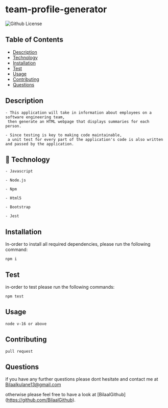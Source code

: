 # team-profile-generator
 ![Github License](https://img.shields.io/badge/license-$(license)-blue.svg)

  ## Table of Contents

* [Description](#description)
* [Technology](#technology)
* [Installation](#installation)
* [Test](#test)
* [Usage](#usage)
* [Contributing](#contributing)
* [Questions](#questions)

## Description

```
- This application will take in information about employees on a software engineering team,
 then generate an HTML webpage that displays summaries for each person. 

- Since testing is key to making code maintainable,
 a unit test for every part of the application's code is also written and passed by the application.
 ```

## 🔌 Technology

```
- Javascript

- Node.js

- Npm

- Html5

- Bootstrap

- Jest
``` 

## Installation

In-order to install all required dependencies, please run the following command:
```
npm i
```

## Test

in-order to test please run the following commands:

```
npm test
```

## Usage
```
node v-16 or above
```

## Contributing
```
pull request
```

## Questions

if you have any further questions please dont hesitate and contact me at Bilaalkulane13@gmail.com

otherwise please feel free to have a look at [BilaalGithub] (https://github.com/BilaalGithub).

